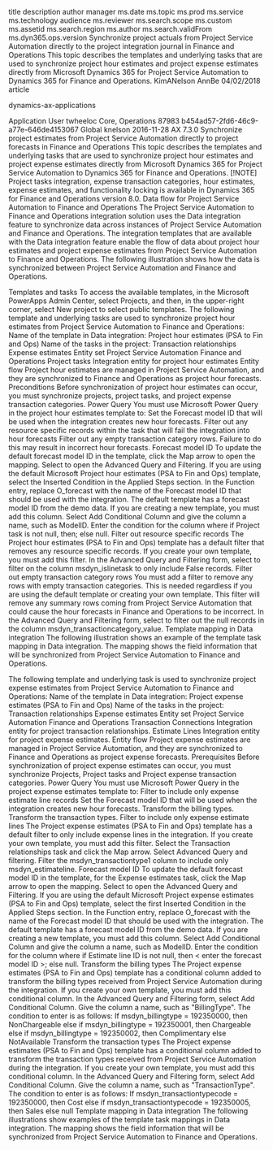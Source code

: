 title
description
author
manager
ms.date
ms.topic
ms.prod
ms.service
ms.technology
audience
ms.reviewer
ms.search.scope
ms.custom
ms.assetid
ms.search.region
ms.author
ms.search.validFrom
ms.dyn365.ops.version
Synchronize project actuals from Project Service Automation directly to the project integration journal in Finance and Operations
This topic describes the templates and underlying tasks that are used to synchronize project hour estimates and project expense estimates directly from Microsoft Dynamics 365 for Project Service Automation to Dynamics 365 for Finance and Operations.
KimANelson
AnnBe
04/02/2018
article

dynamics-ax-applications

Application User
twheeloc
Core, Operations
87983
b454ad57-2fd6-46c9-a77e-646de4153067
Global
knelson
2016-11-28
AX 7.3.0
Synchronize project estimates from Project Service Automation directly to project forecasts in Finance and Operations
This topic describes the templates and underlying tasks that are used to synchronize project hour estimates and project expense estimates directly from Microsoft Dynamics 365 for Project Service Automation to Dynamics 365 for Finance and Operations.
[!NOTE] Project tasks integration, expense transaction categories, hour estimates, expense estimates, and functionality locking is available in Dynamics 365 for Finance and Operations version 8.0.
Data flow for Project Service Automation to Finance and Operations
The Project Service Automation to Finance and Operations integration solution uses the Data integration feature to synchronize data across instances of Project Service Automation and Finance and Operations. The integration templates that are available with the Data integration feature enable the flow of data about project hour estimates and project expense estimates from Project Service Automation to Finance and Operations.
The following illustration shows how the data is synchronized between Project Service Automation and Finance and Operations.

Templates and tasks
To access the available templates, in the Microsoft PowerApps Admin Center, select Projects, and then, in the upper-right corner, select New project to select public templates.
The following template and underlying tasks are used to synchronize project hour estimates from Project Service Automation to Finance and Operations:
Name of the template in Data integration: Project hour estimates (PSA to Fin and Ops)
Name of the tasks in the project:
Transaction relationships
Expense estimates
Entity set
Project Service Automation
Finance and Operations
Project tasks
Integration entity for project hour estimates
Entity flow
Project hour estimates are managed in Project Service Automation, and they are synchronized to Finance and Operations as project hour forecasts.
Preconditions
Before synchronization of project hour estimates can occur, you must synchronize projects, project tasks, and project expense transaction categories.
Power Query
You must use Microsoft Power Query in the project hour estimates template to:
Set the Forecast model ID that will be used when the integration creates new hour forecasts.
Filter out any resource specific records within the task that will fail the integration into hour forecasts
Filter out any empty transaction category rows. Failure to do this may result in incorrect hour forecasts.
Forecast model ID
To update the default forecast model ID in the template, click the Map arrow to open the mapping. Select to open the Advanced Query and Filtering.
If you are using the default Microsoft Project hour estimates (PSA to Fin and Ops) template, select the Inserted Condition in the Applied Steps section. In the Function entry, replace O_forecast with the name of the Forecast model ID that should be used with the integration. The default template has a forecast model ID from the demo data.
If you are creating a new template, you must add this column. Select Add Conditional Column and give the column a name, such as ModelID. Enter the condition for the column where if Project task is not null, then; else null.
Filter out resource specific records
The Project hour estimates (PSA to Fin and Ops) template has a default filter that removes any resource specific records. If you create your own template, you must add this filter. In the Advanced Query and Filtering form, select to filter on the column msdyn_islinetask to only include False records.
Filter out empty transaction category rows
You must add a filter to remove any rows with empty transaction categories. This is needed regardless if you are using the default template or creating your own template. This filter will remove any summary rows coming from Project Service Automation that could cause the hour forecasts in Finance and Operations to be incorrect. In the Advanced Query and Filtering form, select to filter out the null records in the column msdyn_transactioncategory_value.
Template mapping in Data integration
The following illustration shows an example of the template task mapping in Data integration. The mapping shows the field information that will be synchronized from Project Service Automation to Finance and Operations.

The following template and underlying task is used to synchronize project expense estimates from Project Service Automation to Finance and Operations:
Name of the template in Data integration: Project expense estimates (PSA to Fin and Ops)
Name of the tasks in the project: 
Transaction relationships
Expense estimates
Entity set
Project Service Automation
Finance and Operations
Transaction Connections
Integration entity for project transaction relationships.
Estimate Lines
Integration entity for project expense estimates.
Entity flow
Project expense estimates are managed in Project Service Automation, and they are synchronized to Finance and Operations as project expense forecasts.
Prerequisites
Before synchronization of project expense estimates can occur, you must synchronize Projects, Project tasks and Project expense transaction categories.
Power Query
You must use Microsoft Power Query in the project expense estimates template to:
Filter to include only expense estimate line records
Set the Forecast model ID that will be used when the integration creates new hour forecasts.
Transform the billing types.
Transform the transaction types.
Filter to include only expense estimate lines
The Project expense estimates (PSA to Fin and Ops) template has a default filter to only include expense lines in the integration. If you create your own template, you must add this filter. Select the Transaction relationships task and click the Map arrow. Select Advanced Query and filtering. Filter the msdyn_transactiontype1 column to include only msdyn_estimateline.
Forecast model ID
To update the default forecast model ID in the template, for the Expense estimates task, click the Map arrow to open the mapping. Select to open the Advanced Query and Filtering.
If you are using the default Microsoft Project expense estimates (PSA to Fin and Ops) template, select the first Inserted Condition in the Applied Steps section. In the Function entry, replace O_forecast with the name of the Forecast model ID that should be used with the integration. The default template has a forecast model ID from the demo data.
If you are creating a new template, you must add this column. Select Add Conditional Column and give the column a name, such as ModelID. Enter the condition for the column where if Estimate line ID is not null, then < enter the forecast model ID >; else null.
Transform the billing types
The Project expense estimates (PSA to Fin and Ops) template has a conditional column added to transform the billing types received from Project Service Automation during the integration.
If you create your own template, you must add this conditional column. In the Advanced Query and Filtering form, select Add Conditional Column. Give the column a name, such as "BillingType". The condition to enter is as follows:
If msdyn_billingtype = 192350000, then NonChargeable else if msdyn_billingtype = 192350001, then Chargeable else if msdyn_billingtype = 192350002, then Complimentary else NotAvailable
Transform the transaction types
The Project expense estimates (PSA to Fin and Ops) template has a conditional column added to transform the transaction types received from Project Service Automation during the integration.
If you create your own template, you must add this conditional column. In the Advanced Query and Filtering form, select Add Conditional Column. Give the column a name, such as "TransactionType". The condition to enter is as follows: If msdyn_transactiontypecode = 192350000, then Cost else if msdyn_transactiontypecode = 192350005, then Sales else null
Template mapping in Data integration
The following illustrations show examples of the template task mappings in Data integration. The mapping shows the field information that will be synchronized from Project Service Automation to Finance and Operations.

